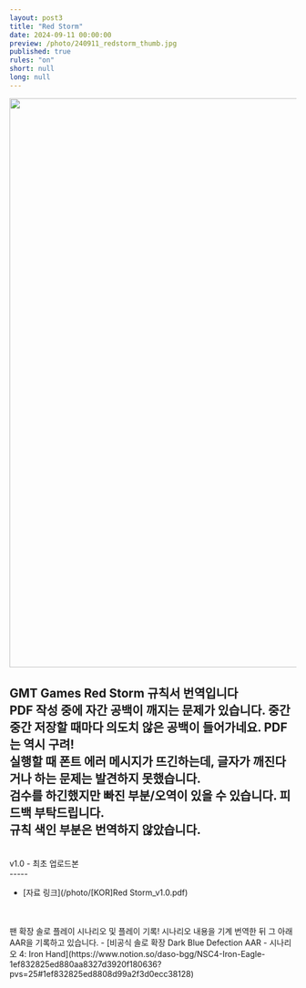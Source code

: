 ```yaml
---
layout: post3
title: "Red Storm"
date: 2024-09-11 00:00:00
preview: /photo/240911_redstorm_thumb.jpg
published: true
rules: "on"
short: null
long: null
---
```


<img src="/photo/240911_redstorm.jpg" width="1000">

GMT Games Red Storm 규칙서 번역입니다
<br>
PDF 작성 중에 자간 공백이 깨지는 문제가 있습니다. 중간 중간 저장할 때마다 의도치 않은 공백이 들어가네요. PDF는 역시 구려!
<br>
실행할 때 폰트 에러 메시지가 뜨긴하는데, 글자가 깨진다거나 하는 문제는 발견하지 못했습니다.
<br>
검수를 하긴했지만 빠진 부분/오역이 있을 수 있습니다. 피드백 부탁드립니다.
<br>
규칙 색인 부분은 번역하지 않았습니다. 
<br>
-----
<br>
v1.0 - 최초 업로드본
<br>
-----

- [자료 링크](/photo/[KOR]Red Storm_v1.0.pdf)
<br>

<br>
팬 확장 솔로 플레이 시나리오 및 플레이 기록!
시나리오 내용을 기계 번역한 뒤 그 아래 AAR을 기록하고 있습니다.
- [비공식 솔로 확장 Dark Blue Defection AAR - 시나리오 4: Iron Hand](https://www.notion.so/daso-bgg/NSC4-Iron-Eagle-1ef832825ed880aa8327d3920f180636?pvs=25#1ef832825ed8808d99a2f3d0ecc38128)



